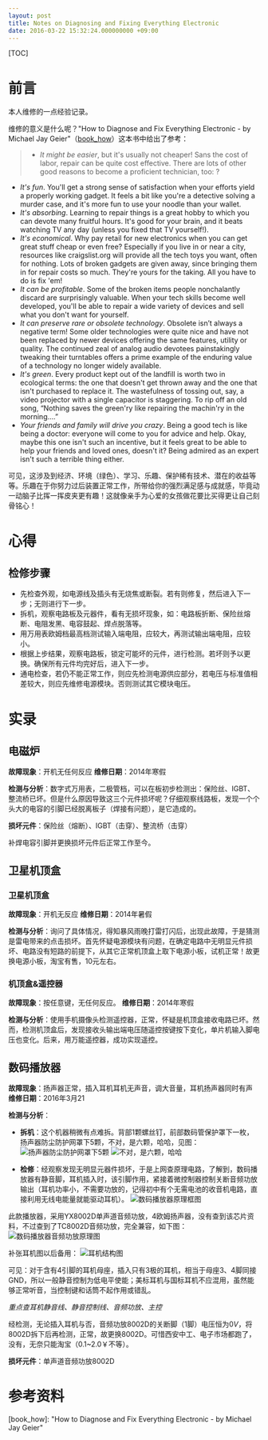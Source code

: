 ```yaml
---
layout: post
title: Notes on Diagnosing and Fixing Everything Electronic
date: 2016-03-22 15:32:24.000000000 +09:00
---
```



[TOC]

# 前言

本人维修的一点经验记录。

维修的意义是什么呢？"How to Diagnose and Fix Everything Electronic - by Michael Jay Geier"（[book_how](book_how "How to Diagnose and Fix Everything Electronic - by Michael Jay Geier")）这本书中给出了参考：

> - *It might be easier*, but it's usually not cheaper! Sans the cost of labor, repair can be quite cost effective. There are lots of other good reasons to become a proficient technician, too: ? 
- *It's fun*. You'll get a strong sense of satisfaction when your efforts yield a properly working gadget. It feels a bit like you're a detective solving a murder case, and it's more fun to use your noodle than your wallet.
- *It's absorbing*. Learning to repair things is a great hobby to which you can devote many fruitful hours. It's good for your brain, and it beats watching TV any day (unless you fixed that TV yourself!).
- *It's economical*. Why pay retail for new electronics when you can get great stuff cheap or even free? Especially if you live in or near a city, resources like craigslist.org will provide all the tech toys you want, often for nothing. Lots of broken gadgets are given away, since bringing them in for repair costs so much.
They're yours for the taking. All you have to do is fix 'em! 
- *It can be profitable*. Some of the broken items people nonchalantly discard are surprisingly valuable. When your tech skills become well developed, you'll be able to repair a wide variety of devices and sell what you don't want for yourself.
- *It can preserve rare or obsolete technology*. Obsolete isn’t always a negative term! Some older technologies were quite nice and have not been replaced by newer devices offering the same features, utility or quality. The continued zeal of analog audio devotees painstakingly tweaking their turntables offers a prime example of the enduring value of a technology no longer widely available.
- *It's green*. Every product kept out of the landfill is worth two in ecological terms: the one that doesn't get thrown away and the one that isn't purchased to replace it. The wastefulness of tossing out, say, a video projector with a single capacitor is staggering. To rip off an old song, “Nothing saves the green'ry like repairing the machin'ry in the morning….”
-  *Your friends and family will drive you crazy*. Being a good tech is like being a doctor: everyone will come to you for advice and help. Okay, maybe this one isn't such an incentive, but it feels great to be able to help your friends and loved ones, doesn't it? Being admired as an expert isn't such a terrible thing either.


可见，这涉及到经济、环境（绿色）、学习、乐趣、保护稀有技术、潜在的收益等等。乐趣在于你努力过后装置正常工作，所带给你的强烈满足感与成就感，毕竟动一动脑子比挥一挥皮夹更有趣！这就像亲手为心爱的女孩做花要比买得更让自己刻骨铭心！


# 心得

## 检修步骤

-	先检查外观，如电源线及插头有无烧焦或断裂。若有则修复，然后进入下一步；无则进行下一步。
-	拆机，观察电路板及元器件，看有无损坏现象，如：电路板折断、保险丝熔断、电阻发黑、电容鼓起、焊点脱落等。
-	用万用表欧姆档最高档测试输入端电阻，应较大，再测试输出端电阻，应较小。
-	根据上步结果，观察电路板，锁定可能坏的元件，进行检测。若坏则予以更换。确保所有元件均完好后，进入下一步。
-	通电检查，若仍不能正常工作，则应先检测电源供应部分，若电压与标准值相差较大，则应先维修电源模块。否则测试其它模块电压。


# 实录


## 电磁炉

**故障现象**：开机无任何反应
**维修日期**：2014年寒假

**检测与分析**：数字式万用表，二极管档，可以在板初步检测出：保险丝、IGBT、整流桥已坏。但是什么原因导致这三个元件损坏呢？仔细观察线路板，发现一个个头大的电容的引脚已经脱离板子（焊接有问题），是它造成的。

**损坏元件**：保险丝（熔断）、IGBT（击穿）、整流桥（击穿）

补焊电容引脚并更换损坏元件后正常工作至今。


## 卫星机顶盒

### 卫星机顶盒

**故障现象**：开机无反应
**维修日期**：2014年暑假

**检测与分析**：询问了具体情况，得知暴风雨晚打雷打闪后，出现此故障，于是猜测是雷电带来的点击损坏。首先怀疑电源模块有问题，在确定电路中无明显元件损坏、电路没有短路的前提下，从其它正常机顶盒上取下电源小板，试机正常！故更换电源小板，淘宝有售，10元左右。

### 机顶盒&遥控器

**故障现象**：按任意键，无任何反应。
**维修日期**：2014年寒假

**检测与分析**：使用手机摄像头检测遥控器，正常，怀疑是机顶盒接收电路已坏。然而，检测机顶盒后，发现接收头输出端电压随遥控按键按下变化，单片机输入脚电压也变化。后来，用万能遥控器，成功实现遥控。


## 数码播放器

**故障现象**：扬声器正常，插入耳机耳机无声音，调大音量，耳机扬声器同时有声
**维修日期**：2016年3月21

**检测与分析**：

- **拆机**：这个机器稍微有点难拆。背部1颗螺丝钉，前部数码管保护罩下一枚，扬声器防尘防护网罩下5颗，不对，是六颗，哈哈，见图：
![扬声器防尘防护网罩下5颗](http://img.blog.csdn.net/20160704120039641)
![不对，是六颗，哈哈](http://img.blog.csdn.net/20160704120211817)

- **检修**：经观察发现无明显元器件损坏，于是上网查原理电路，了解到，数码播放器有静音脚，耳机插入时，该引脚作用，紧接着微控制器控制关断音频功放输出（耳机功率小，不需要功放的，记得初中有个无需电池的收音机电路，直接利用无线电能量就能驱动耳机）。
![数码播放器原理框图](http://img.blog.csdn.net/20160322165131143 "数码播放器原理框图")

此款播放器，采用YX8002D单声道音频功放，4欧姆扬声器，没有查到该芯片资料，不过查到了TC8002D音频功放，完全兼容，如下图：
![数码播放器音频功放原理图](http://img.blog.csdn.net/20160322170058108 "数码播放器音频功放原理图")

补张耳机图以后备用：
![耳机结构图](http://img.blog.csdn.net/20160322170404018)

可见：对于含有4引脚的耳机母座，插入只有3极的耳机，相当于母座3、4脚同接GND，所以一般静音控制为低电平使能；美标耳机与国标耳机不应混用，虽然能够正常听音，当控制键和话筒不起作用或错乱。

*重点查耳机静音线、静音控制线、音频功放、主控*

经检测，无论插入耳机与否，音频功放8002D的关断脚（1脚）电压恒为$0V$，将8002D拆下后再检测，正常，故更换8002D。可惜西安中工、电子市场都跑了，没有，无奈只能淘宝（0.1~2.0￥不等）。

**损坏元件**：单声道音频功放8002D



# 参考资料

[book_how]: "How to Diagnose and Fix Everything Electronic - by Michael Jay Geier"



